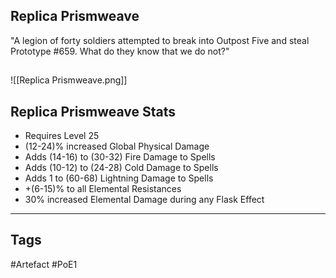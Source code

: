 ## Replica Prismweave
"A legion of forty soldiers attempted to break into Outpost Five and
steal Prototype #659. What do they know that we do not?"
##
![[Replica Prismweave.png]]
## Replica Prismweave Stats
- Requires Level 25
- (12-24)% increased Global Physical Damage
- Adds (14-16) to (30-32) Fire Damage to Spells
- Adds (10-12) to (24-28) Cold Damage to Spells
- Adds 1 to (60-68) Lightning Damage to Spells
- +(6-15)% to all Elemental Resistances
- 30% increased Elemental Damage during any Flask Effect


---
## Tags
#Artefact
#PoE1
